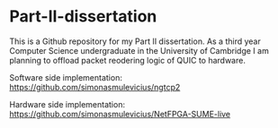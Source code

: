 # Part-II-dissertation
This is a Github repository for my Part II dissertation. As a third year Computer Science undergraduate in the University of Cambridge I am planning to offload packet reodering logic of QUIC to hardware.

Software side implementation:
https://github.com/simonasmulevicius/ngtcp2

Hardware side implementation:
https://github.com/simonasmulevicius/NetFPGA-SUME-live
